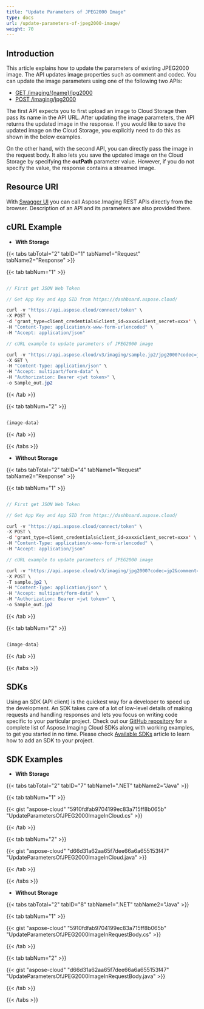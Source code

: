 ```yaml
---
title: "Update Parameters of JPEG2000 Image"
type: docs
url: /update-parameters-of-jpeg2000-image/
weight: 70
---
```


## **Introduction**
This article explains how to update the parameters of existing JPEG2000 image. The API updates image properties such as comment and codec. You can update the image parameters using one of the following two APIs:

- [GET /imaging/{name}/jpg2000](https://apireference.aspose.cloud/imaging/#/Jpeg2000/ModifyJpeg2000)
- [POST /imaging/jpg2000](https://apireference.aspose.cloud/imaging/#/Jpeg2000/CreateModifiedJpeg2000)

The first API expects you to first upload an image to Cloud Storage then pass its name in the API URL. After updating the image parameters, the API returns the updated image in the response. If you would like to save the updated image on the Cloud Storage, you explicitly need to do this as shown in the below examples.

On the other hand, with the second API, you can directly pass the image in the request body. It also lets you save the updated image on the Cloud Storage by specifying the **outPath** parameter value. However, if you do not specify the value, the response contains a streamed image.
## **Resource URI**
With [Swagger UI](https://apireference.aspose.cloud/imaging/#/Jpeg2000) you can call Aspose.Imaging REST APIs directly from the browser. Description of an API and its parameters are also provided there.
## **cURL Example**
- **With Storage**

{{< tabs tabTotal="2" tabID="1" tabName1="Request" tabName2="Response" >}}

{{< tab tabNum="1" >}}

```java

// First get JSON Web Token

// Get App Key and App SID from https://dashboard.aspose.cloud/

curl -v "https://api.aspose.cloud/connect/token" \
-X POST \
-d 'grant_type=client_credentials&client_id=xxxx&client_secret=xxxx' \
-H "Content-Type: application/x-www-form-urlencoded" \
-H "Accept: application/json"

// cURL example to update parameters of JPEG2000 image

curl -v "https://api.aspose.cloud/v3/imaging/sample.jp2/jpg2000?codec=jp2&comment=Aspose" \
-X GET \
-H "Content-Type: application/json" \
-H "Accept: multipart/form-data" \
-H "Authorization: Bearer <jwt token>" \
-o Sample_out.jp2

```

{{< /tab >}}

{{< tab tabNum="2" >}}

```java

{image-data}

```

{{< /tab >}}

{{< /tabs >}}

- **Without Storage**

{{< tabs tabTotal="2" tabID="4" tabName1="Request" tabName2="Response" >}}

{{< tab tabNum="1" >}}

```java

// First get JSON Web Token

// Get App Key and App SID from https://dashboard.aspose.cloud/

curl -v "https://api.aspose.cloud/connect/token" \
-X POST \
-d 'grant_type=client_credentials&client_id=xxxx&client_secret=xxxx' \
-H "Content-Type: application/x-www-form-urlencoded" \
-H "Accept: application/json"

// cURL example to update parameters of JPEG2000 image

curl -v "https://api.aspose.cloud/v3/imaging/jpg2000?codec=jp2&comment=Aspose" \
-X POST \
-T sample.jp2 \
-H "Content-Type: application/json" \
-H "Accept: multipart/form-data" \
-H "Authorization: Bearer <jwt token>" \
-o Sample_out.jp2

```

{{< /tab >}}

{{< tab tabNum="2" >}}

```java

{image-data}

```

{{< /tab >}}

{{< /tabs >}}
## **SDKs**
Using an SDK (API client) is the quickest way for a developer to speed up the development. An SDK takes care of a lot of low-level details of making requests and handling responses and lets you focus on writing code specific to your particular project. Check out our [GitHub repository](https://github.com/aspose-imaging-cloud) for a complete list of Aspose.Imaging Cloud SDKs along with working examples, to get you started in no time. Please check [Available SDKs](/available-sdks/) article to learn how to add an SDK to your project.
## **SDK Examples**
- **With Storage**

{{< tabs tabTotal="2" tabID="7" tabName1=".NET" tabName2="Java" >}}

{{< tab tabNum="1" >}}

{{< gist "aspose-cloud" "5910fdfab9704199ec83a715ff8b065b" "UpdateParametersOfJPEG2000ImageInCloud.cs" >}}

{{< /tab >}}

{{< tab tabNum="2" >}}

{{< gist "aspose-cloud" "d66d31a62aa65f7dee66a6a655153f47" "UpdateParametersOfJPEG2000ImageInCloud.java" >}}

{{< /tab >}}

{{< /tabs >}}

- **Without Storage**

{{< tabs tabTotal="2" tabID="8" tabName1=".NET" tabName2="Java" >}}

{{< tab tabNum="1" >}}

{{< gist "aspose-cloud" "5910fdfab9704199ec83a715ff8b065b" "UpdateParametersOfJPEG2000ImageInRequestBody.cs" >}}

{{< /tab >}}

{{< tab tabNum="2" >}}

{{< gist "aspose-cloud" "d66d31a62aa65f7dee66a6a655153f47" "UpdateParametersOfJPEG2000ImageInRequestBody.java" >}}

{{< /tab >}}

{{< /tabs >}}
